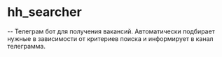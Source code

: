 # hh_searcher

--
Телеграм бот для получения вакансий. Автоматически подбирает нужные в зависимости от критериев поиска и информирует в канал телеграмма.
